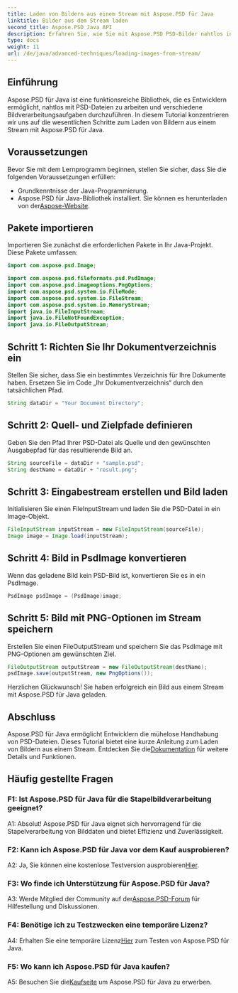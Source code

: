 ```yaml
---
title: Laden von Bildern aus einem Stream mit Aspose.PSD für Java
linktitle: Bilder aus dem Stream laden
second_title: Aspose.PSD Java API
description: Erfahren Sie, wie Sie mit Aspose.PSD PSD-Bilder nahtlos in Java laden. Folgen Sie unserer Schritt-für-Schritt-Anleitung zur effizienten Bildverarbeitung.
type: docs
weight: 11
url: /de/java/advanced-techniques/loading-images-from-stream/
---
```

## Einführung

Aspose.PSD für Java ist eine funktionsreiche Bibliothek, die es Entwicklern ermöglicht, nahtlos mit PSD-Dateien zu arbeiten und verschiedene Bildverarbeitungsaufgaben durchzuführen. In diesem Tutorial konzentrieren wir uns auf die wesentlichen Schritte zum Laden von Bildern aus einem Stream mit Aspose.PSD für Java.

## Voraussetzungen

Bevor Sie mit dem Lernprogramm beginnen, stellen Sie sicher, dass Sie die folgenden Voraussetzungen erfüllen:

- Grundkenntnisse der Java-Programmierung.
-  Aspose.PSD für Java-Bibliothek installiert. Sie können es herunterladen von der[Aspose-Website](https://releases.aspose.com/psd/java/).

## Pakete importieren

Importieren Sie zunächst die erforderlichen Pakete in Ihr Java-Projekt. Diese Pakete umfassen:

```java
import com.aspose.psd.Image;

import com.aspose.psd.fileformats.psd.PsdImage;
import com.aspose.psd.imageoptions.PngOptions;
import com.aspose.psd.system.io.FileMode;
import com.aspose.psd.system.io.FileStream;
import com.aspose.psd.system.io.MemoryStream;
import java.io.FileInputStream;
import java.io.FileNotFoundException;
import java.io.FileOutputStream;
```

## Schritt 1: Richten Sie Ihr Dokumentverzeichnis ein

Stellen Sie sicher, dass Sie ein bestimmtes Verzeichnis für Ihre Dokumente haben. Ersetzen Sie im Code „Ihr Dokumentverzeichnis“ durch den tatsächlichen Pfad.

```java
String dataDir = "Your Document Directory";
```

## Schritt 2: Quell- und Zielpfade definieren

Geben Sie den Pfad Ihrer PSD-Datei als Quelle und den gewünschten Ausgabepfad für das resultierende Bild an.

```java
String sourceFile = dataDir + "sample.psd";
String destName = dataDir + "result.png";
```

## Schritt 3: Eingabestream erstellen und Bild laden

Initialisieren Sie einen FileInputStream und laden Sie die PSD-Datei in ein Image-Objekt.

```java
FileInputStream inputStream = new FileInputStream(sourceFile);
Image image = Image.load(inputStream);
```

## Schritt 4: Bild in PsdImage konvertieren

Wenn das geladene Bild kein PSD-Bild ist, konvertieren Sie es in ein PsdImage.

```java
PsdImage psdImage = (PsdImage)image;
```

## Schritt 5: Bild mit PNG-Optionen im Stream speichern

Erstellen Sie einen FileOutputStream und speichern Sie das PsdImage mit PNG-Optionen am gewünschten Ziel.

```java
FileOutputStream outputStream = new FileOutputStream(destName);
psdImage.save(outputStream, new PngOptions());
```

Herzlichen Glückwunsch! Sie haben erfolgreich ein Bild aus einem Stream mit Aspose.PSD für Java geladen.

## Abschluss

Aspose.PSD für Java ermöglicht Entwicklern die mühelose Handhabung von PSD-Dateien. Dieses Tutorial bietet eine kurze Anleitung zum Laden von Bildern aus einem Stream. Entdecken Sie die[Dokumentation](https://reference.aspose.com/psd/java/) für weitere Details und Funktionen.

## Häufig gestellte Fragen

### F1: Ist Aspose.PSD für Java für die Stapelbildverarbeitung geeignet?

A1: Absolut! Aspose.PSD für Java eignet sich hervorragend für die Stapelverarbeitung von Bilddaten und bietet Effizienz und Zuverlässigkeit.

### F2: Kann ich Aspose.PSD für Java vor dem Kauf ausprobieren?

 A2: Ja, Sie können eine kostenlose Testversion ausprobieren[Hier](https://releases.aspose.com/).

### F3: Wo finde ich Unterstützung für Aspose.PSD für Java?

 A3: Werde Mitglied der Community auf der[Aspose.PSD-Forum](https://forum.aspose.com/c/psd/34) für Hilfestellung und Diskussionen.

### F4: Benötige ich zu Testzwecken eine temporäre Lizenz?

 A4: Erhalten Sie eine temporäre Lizenz[Hier](https://purchase.aspose.com/temporary-license/) zum Testen von Aspose.PSD für Java.

### F5: Wo kann ich Aspose.PSD für Java kaufen?

 A5: Besuchen Sie die[Kaufseite](https://purchase.aspose.com/buy) um Aspose.PSD für Java zu erwerben.